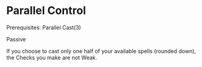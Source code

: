 # Parallel Control 

Prerequisites: Parallel Cast(3)

Passive 

If you choose to cast only one half of your available spells (rounded down), the Checks you make are not Weak. 